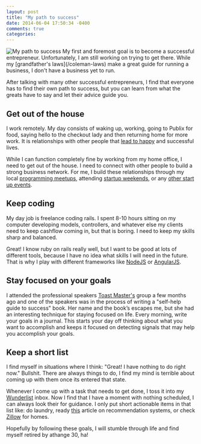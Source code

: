 ```yaml
---
layout: post
title: "My path to success"
date: 2014-06-04 17:50:34 -0400
comments: true
categories: 
---
```

<img src="/images/desktop.jpg" title="My path to success" />
My first and foremost goal is to become a successful entrepreneur.  Unfortunately, I am still working on trying to get there.  While my [grandfather's laws](/coleman-laws) make a great guide for running a business, I don't have a business yet to run.

After talking with many other successful entrepreneurs, I find that everyone has to find their own path to success, but you can learn from what the greats have to say and let their advice guide you.

## Get out of the house
I work remotely.  My day consists of waking up, working, going to Publix for food, saying hello to the checkout lady and then returning home for more work.  It is relationships with other people that [lead to happy](http://money.usnews.com/money/personal-finance/articles/2012/03/15/why-good-friends-make-you-happy) and successful lives.  

While I can function completely fine by working from my home office, I need to get out of the house.  I need to connect with other people to build a strong business network.  For me, I build these relationships through my local [programming meetups](http://www.meetup.com/find/events/?keywords=programming), attending [startup weekends](http://startupweekend.org/), or any [other start up events](startupgossip.com).

## Keep coding
My day job is freelance coding rails.  I spent 8-10 hours sitting on my computer developing models, controllers, and whatever else my clients need to keep cashflow coming in, but that is boring.  I need to keep my skills sharp and balanced.  

Great! I know ruby on rails really well, but I want to be good at lots of different tools, because I have no idea what skills I will need in the future.  That is why I play with different frameworks like [NodeJS](/blog/2014/04/30/nodejs-chat-guide/) or [AngularJS](/blog/2014/03/18/reporting-with-rails-part-1/).

## Stay focused on your goals
I attended the professional speakers [Toast Master's](http://www.toastmasters.org/) group a few months ago and one of the speakers was in the process of writing a "self-help guide to success" book.  Her name and the book’s escapes me, but she had an interesting technique for staying focused on life.  Every morning, write your goals in a journal.  This starts your day off thinking about what you want to accomplish and keeps it focused on detecting signals that may help you accomplish your goals.

## Keep a short list
I find myself in situations where I think: "Great! I have nothing to do right now." Bullshit.  There are always things to do, I find my mind is terrible about coming up with them once its entered that state.

Whenever I come up with a task that needs to get done, I toss it into my [Wunderlist](http://wunderlist.com) inbox.  Now I find that I have a moment with nothing scheduled, I can always look their for guidance.  I only put short actionable items in that list like: do laundry, ready [this](http://engineering.richrelevance.com/bandits-recommendation-systems/) article on recommendation systems, or check [Zillow](http://www.zillow.com) for homes.

Hopefully by following these goals, I will stumble through life and find myself retired by athange 30, ha!
